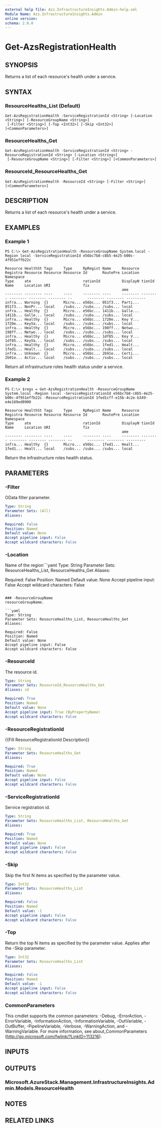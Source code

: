```yaml
---
external help file: Azs.InfrastructureInsights.Admin-help.xml
Module Name: Azs.InfrastructureInsights.Admin
online version: 
schema: 2.0.0
---
```


# Get-AzsRegistrationHealth

## SYNOPSIS
Returns a list of each resource's health under a service.

## SYNTAX

### ResourceHealths_List (Default)
```
Get-AzsRegistrationHealth -ServiceRegistrationId <String> [-Location <String>] [-ResourceGroupName <String>]
 [-Filter <String>] [-Top <Int32>] [-Skip <Int32>] [<CommonParameters>]
```

### ResourceHealths_Get
```
Get-AzsRegistrationHealth -ServiceRegistrationId <String> -ResourceRegistrationId <String> [-Location <String>]
 [-ResourceGroupName <String>] [-Filter <String>] [<CommonParameters>]
```

### ResourceId_ResourceHealths_Get
```
Get-AzsRegistrationHealth -ResourceId <String> [-Filter <String>] [<CommonParameters>]
```

## DESCRIPTION
Returns a list of each resource's health under a service.

## EXAMPLES

### Example 1
```
PS C:\> Get-AzsRegistrationHealth -ResourceGroupName System.local -Region local -ServiceRegistrationId e56bc7b8-c8b5-4e25-b00c-4f951effb22c

Resource HealthSt Tags     Type     RpRegist Name     Resource Registra Resource Resource Resource Id       RoutePre Location Namespace
Type     ate                        rationId          DisplayN tionId   Name     Location URI               fix
                                                      ame
-------- -------- ----     ----     -------- ----     -------- -------- -------- -------- -------- --       -------- -------- ---------
infra... Warning  {}       Micro... e56bc... 051f3... Parti... 051f3... NonPr... local    /subs... /subs... /subs... local
infra... Healthy  {}       Micro... e56bc... 1411b... Galle... 1411b... Galle... local    /subs... /subs... /subs... local
infra... Healthy  {}       Micro... e56bc... 1720e... Key V... 1720e... KeyVa... local    /subs... /subs... /subs... local
infra... Healthy  {}       Micro... e56bc... 198ff... Netwo... 198ff... Netwo... local    /subs... /subs... /subs... local
infra... Healthy  {}       Micro... e56bc... 1df85... Key V... 1df85... KeyVa... local    /subs... /subs... /subs... local
infra... Healthy  {}       Micro... e56bc... 1fed1... Healt... 1fed1... Healt... local    /subs... /subs... /subs... local
infra... Unknown  {}       Micro... e56bc... 2b91e... Certi... 2b91e... Activ... local    /subs... /subs... /subs... local
```

Return all infrastructure roles health status under a service.

### Example 2
```
PS C:\> $regs = Get-AzsRegistrationHealth -ResourceGroupName System.local -Region local -ServiceRegistrationId e56bc7b8-c8b5-4e25-b00c-4f951effb22c -ResourceRegistrationId 1fed1cff-e15b-4c2e-b349-e4e169ed0900

Resource HealthSt Tags     Type     RpRegist Name     Resource Registra Resource Resource Resource Id       RoutePre Location Namespace
Type     ate                        rationId          DisplayN tionId   Name     Location URI               fix
                                                      ame
-------- -------- ----     ----     -------- ----     -------- -------- -------- -------- -------- --       -------- -------- ---------
infra... Healthy  {}       Micro... e56bc... 1fed1... Healt... 1fed1... Healt... local    /subs... /subs... /subs... local
```

Return the infrastructure roles health status.

## PARAMETERS

### -Filter
OData filter parameter.

```yaml
Type: String
Parameter Sets: (All)
Aliases: 

Required: False
Position: Named
Default value: None
Accept pipeline input: False
Accept wildcard characters: False
```

### -Location
Name of the region```yaml
Type: String
Parameter Sets: ResourceHealths_List, ResourceHealths_Get
Aliases: 

Required: False
Position: Named
Default value: None
Accept pipeline input: False
Accept wildcard characters: False
```

### -ResourceGroupName
resourceGroupName.

```yaml
Type: String
Parameter Sets: ResourceHealths_List, ResourceHealths_Get
Aliases: 

Required: False
Position: Named
Default value: None
Accept pipeline input: False
Accept wildcard characters: False
```

### -ResourceId
The resource id.

```yaml
Type: String
Parameter Sets: ResourceId_ResourceHealths_Get
Aliases: id

Required: True
Position: Named
Default value: None
Accept pipeline input: True (ByPropertyName)
Accept wildcard characters: False
```

### -ResourceRegistrationId
{{Fill ResourceRegistrationId Description}}

```yaml
Type: String
Parameter Sets: ResourceHealths_Get
Aliases: 

Required: True
Position: Named
Default value: None
Accept pipeline input: False
Accept wildcard characters: False
```

### -ServiceRegistrationId
Service registration id.

```yaml
Type: String
Parameter Sets: ResourceHealths_List, ResourceHealths_Get
Aliases: 

Required: True
Position: Named
Default value: None
Accept pipeline input: False
Accept wildcard characters: False
```

### -Skip
Skip the first N items as specified by the parameter value.

```yaml
Type: Int32
Parameter Sets: ResourceHealths_List
Aliases: 

Required: False
Position: Named
Default value: -1
Accept pipeline input: False
Accept wildcard characters: False
```

### -Top
Return the top N items as specified by the parameter value.
Applies after the -Skip parameter.

```yaml
Type: Int32
Parameter Sets: ResourceHealths_List
Aliases: 

Required: False
Position: Named
Default value: -1
Accept pipeline input: False
Accept wildcard characters: False
```

### CommonParameters
This cmdlet supports the common parameters: -Debug, -ErrorAction, -ErrorVariable, -InformationAction, -InformationVariable, -OutVariable, -OutBuffer, -PipelineVariable, -Verbose, -WarningAction, and -WarningVariable. For more information, see about_CommonParameters (http://go.microsoft.com/fwlink/?LinkID=113216).

## INPUTS

## OUTPUTS

### Microsoft.AzureStack.Management.InfrastructureInsights.Admin.Models.ResourceHealth

## NOTES

## RELATED LINKS

